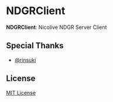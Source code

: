 
# NDGRClient

**NDGRClient**: Nicolive NDGR Server Client

## Special Thanks

- [@rinsuki](https://github.com/rinsuki)

## License

[MIT License](License.txt)
